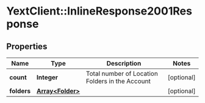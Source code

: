 # YextClient::InlineResponse2001Response

## Properties
Name | Type | Description | Notes
------------ | ------------- | ------------- | -------------
**count** | **Integer** | Total number of Location Folders in the Account | [optional] 
**folders** | [**Array&lt;Folder&gt;**](Folder.md) |  | [optional] 


